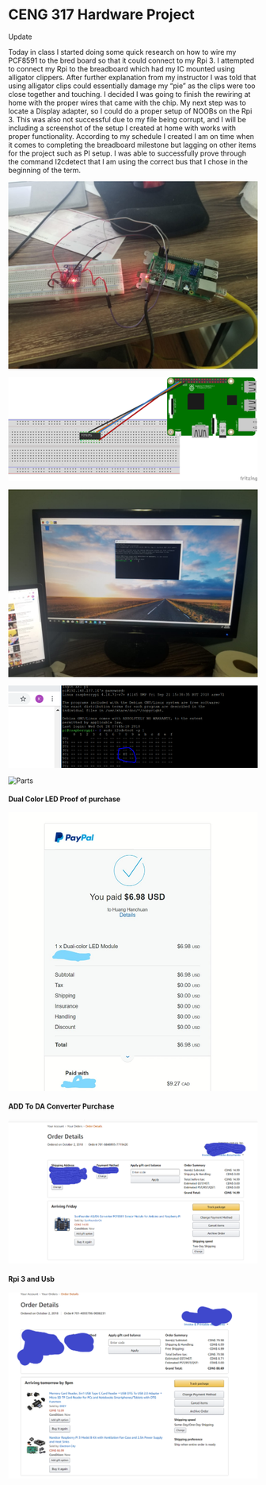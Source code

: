 # CENG 317 Hardware Project

 Update

 Today in class I started doing some quick research on how to wire my PCF8591 to the bred board so that it could connect to my Rpi 3. I attempted to connect my Rpi to the breadboard which had my IC mounted using alligator clippers. After further explanation from my instructor I was told that using alligator clips could essentially damage my “pie” as the clips were too close together and touching. I decided I was going to finish the rewiring at home with the proper wires that came with the chip. My next step was to locate a Display adapter, so I could do a proper setup of NOOBs on the Rpi 3. This was also not successful due to my file being corrupt, and I will be including a screenshot of the setup I created at home with works with proper functionality. According to my schedule I created I am on time when it comes to completing the breadboard milestone but lagging on other items for the project such as PI setup. I was able to successfully prove through the command I2cdetect that I am using the correct bus that I chose in the beginning of the term.


![PiSetup](https://raw.githubusercontent.com/KogulB/KogulBCENG317Project/master/Images/piSetupjpeg.jpeg)

![PiSetup](https://raw.githubusercontent.com/KogulB/KogulBCENG317Project/master/Images/PCF8591.png)

![PiSetup](https://raw.githubusercontent.com/KogulB/KogulBCENG317Project/master/Images/PiScreen.jpeg)

![PiSetup](https://raw.githubusercontent.com/KogulB/KogulBCENG317Project/master/Images/Assigned.PNG)

![Parts](https://raw.githubusercontent.com/KogulB/KogulBCENG317Project/master/KogulSoldering.png)

#### Dual Color LED Proof of purchase

![Parts](https://raw.githubusercontent.com/KogulB/KogulBCENG317Project/master/documentation/Dual%20Color%20Led.jpg)
	
	
#### ADD To DA Converter Purchase  

![Parts](https://raw.githubusercontent.com/KogulB/KogulBCENG317Project/master/documentation/SunfounderADDApcf8591.PNG)

#### Rpi 3 and Usb 

![Parts](https://raw.githubusercontent.com/KogulB/KogulBCENG317Project/master/documentation/UsbandRpi3.PNG)

